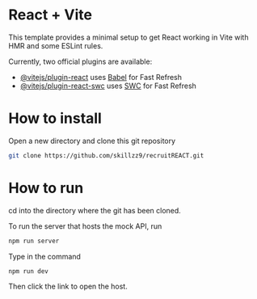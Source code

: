 # React + Vite

This template provides a minimal setup to get React working in Vite with HMR and some ESLint rules.

Currently, two official plugins are available:

- [@vitejs/plugin-react](https://github.com/vitejs/vite-plugin-react/blob/main/packages/plugin-react/README.md) uses [Babel](https://babeljs.io/) for Fast Refresh
- [@vitejs/plugin-react-swc](https://github.com/vitejs/vite-plugin-react-swc) uses [SWC](https://swc.rs/) for Fast Refresh

# How to install 

Open a new directory and clone this git repository
```bash
git clone https://github.com/skillzz9/recruitREACT.git
```

# How to run 
cd into the directory where the git has been cloned. 

To run the server that hosts the mock API, run 
```bash
npm run server
```

Type in the command 
```bash
npm run dev
```

Then click the link to open the host. 
